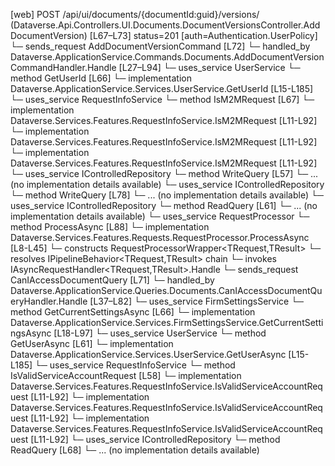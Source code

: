 [web] POST /api/ui/documents/{documentId:guid}/versions/  (Dataverse.Api.Controllers.UI.Documents.DocumentVersionsController.AddDocumentVersion)  [L67–L73] status=201 [auth=Authentication.UserPolicy]
  └─ sends_request AddDocumentVersionCommand [L72]
    └─ handled_by Dataverse.ApplicationService.Commands.Documents.AddDocumentVersionCommandHandler.Handle [L27–L94]
      └─ uses_service UserService
        └─ method GetUserId [L66]
          └─ implementation Dataverse.ApplicationService.Services.UserService.GetUserId [L15-L185]
      └─ uses_service RequestInfoService
        └─ method IsM2MRequest [L67]
          └─ implementation Dataverse.Services.Features.RequestInfoService.IsM2MRequest [L11-L92]
          └─ implementation Dataverse.Services.Features.RequestInfoService.IsM2MRequest [L11-L92]
          └─ implementation Dataverse.Services.Features.RequestInfoService.IsM2MRequest [L11-L92]
      └─ uses_service IControlledRepository<Document>
        └─ method WriteQuery [L57]
          └─ ... (no implementation details available)
      └─ uses_service IControlledRepository<DocumentStatus>
        └─ method WriteQuery [L78]
          └─ ... (no implementation details available)
      └─ uses_service IControlledRepository<DocumentVersion>
        └─ method ReadQuery [L61]
          └─ ... (no implementation details available)
      └─ uses_service RequestProcessor
        └─ method ProcessAsync [L88]
          └─ implementation Dataverse.Services.Features.Requests.RequestProcessor.ProcessAsync [L8-L45]
            └─ constructs RequestProcessorWrapper<TRequest,TResult>
            └─ resolves IPipelineBehavior<TRequest,TResult> chain
            └─ invokes IAsyncRequestHandler<TRequest,TResult>.Handle
  └─ sends_request CanIAccessDocumentQuery [L71]
    └─ handled_by Dataverse.ApplicationService.Queries.Documents.CanIAccessDocumentQueryHandler.Handle [L37–L82]
      └─ uses_service FirmSettingsService
        └─ method GetCurrentSettingsAsync [L66]
          └─ implementation Dataverse.ApplicationService.Services.FirmSettingsService.GetCurrentSettingsAsync [L18-L97]
      └─ uses_service UserService
        └─ method GetUserAsync [L61]
          └─ implementation Dataverse.ApplicationService.Services.UserService.GetUserAsync [L15-L185]
      └─ uses_service RequestInfoService
        └─ method IsValidServiceAccountRequest [L58]
          └─ implementation Dataverse.Services.Features.RequestInfoService.IsValidServiceAccountRequest [L11-L92]
          └─ implementation Dataverse.Services.Features.RequestInfoService.IsValidServiceAccountRequest [L11-L92]
          └─ implementation Dataverse.Services.Features.RequestInfoService.IsValidServiceAccountRequest [L11-L92]
      └─ uses_service IControlledRepository<Document>
        └─ method ReadQuery [L68]
          └─ ... (no implementation details available)

